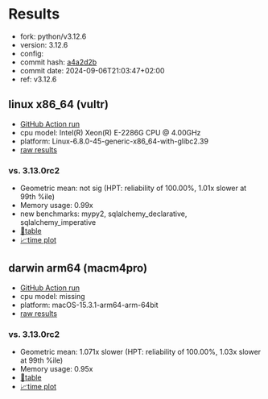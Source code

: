 # Results

- fork: python/v3.12.6
- version: 3.12.6
- config: 
- commit hash: [a4a2d2b](https://github.com/python/cpython/commit/a4a2d2b)
- commit date: 2024-09-06T21:03:47+02:00
- ref: v3.12.6

## linux x86_64 (vultr)

- [GitHub Action run](https://github.com/facebookexperimental/free-threading-benchmarking/actions/runs/10965245426)
- cpu model: Intel(R) Xeon(R) E-2286G CPU @ 4.00GHz
- platform: Linux-6.8.0-45-generic-x86_64-with-glibc2.39
- [raw results](bm-20240906-vultr-x86_64-python-v3.12.6-3.12.6-a4a2d2b.json)

### vs. 3.13.0rc2

- Geometric mean: not sig (HPT: reliability of 100.00%, 1.01x slower at 99th %ile)
- Memory usage: 0.99x
- new benchmarks: mypy2, sqlalchemy_declarative, sqlalchemy_imperative
- [📄table](bm-20240906-vultr-x86_64-python-v3.12.6-3.12.6-a4a2d2b-vs-3.13.0rc2.md)
- [📈time plot](bm-20240906-vultr-x86_64-python-v3.12.6-3.12.6-a4a2d2b-vs-3.13.0rc2.svg)

## darwin arm64 (macm4pro)

- [GitHub Action run](https://github.com/facebookexperimental/free-threading-benchmarking/actions/runs/13906391158)
- cpu model: missing
- platform: macOS-15.3.1-arm64-arm-64bit
- [raw results](bm-20240906-macm4pro-arm64-python-v3.12.6-3.12.6-a4a2d2b.json)

### vs. 3.13.0rc2

- Geometric mean: 1.071x slower (HPT: reliability of 100.00%, 1.03x slower at 99th %ile)
- Memory usage: 0.95x
- [📄table](bm-20240906-macm4pro-arm64-python-v3.12.6-3.12.6-a4a2d2b-vs-3.13.0rc2.md)
- [📈time plot](bm-20240906-macm4pro-arm64-python-v3.12.6-3.12.6-a4a2d2b-vs-3.13.0rc2.svg)

